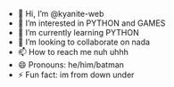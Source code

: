 - 👋 Hi, I’m @kyanite-web
- 👀 I’m interested in PYTHON and GAMES
- 🌱 I’m currently learning PYTHON
- 💞️ I’m looking to collaborate on nada
- 📫 How to reach me nuh uhhh
- 😄 Pronouns: he/him/batman
- ⚡ Fun fact: im from down under

<!---
kyanite-web/kyanite-web is a ✨ special ✨ repository because its `README.md` (this file) appears on your GitHub profile.
You can click the Preview link to take a look at your changes.
--->
